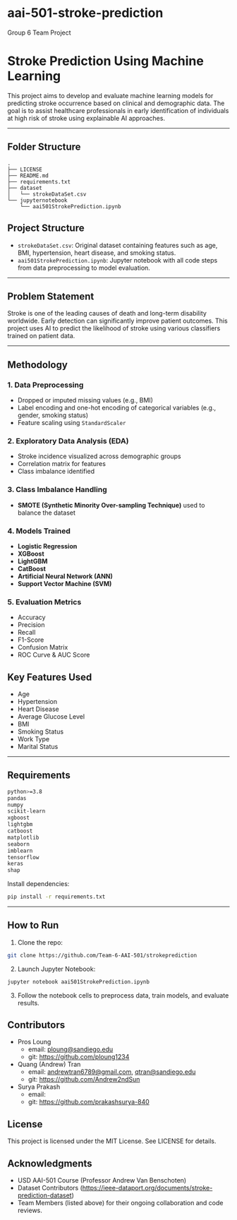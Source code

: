 # aai-501-stroke-prediction
Group 6 Team Project

# Stroke Prediction Using Machine Learning

This project aims to develop and evaluate machine learning models for predicting stroke occurrence based on clinical and demographic data. The goal is to assist healthcare professionals in early identification of individuals at high risk of stroke using explainable AI approaches.

---
## Folder Structure
```
.
├── LICENSE
├── README.md
├── requirements.txt
├── dataset
│   └── strokeDataSet.csv
└── jupyternotebook
    └── aai501StrokePrediction.ipynb
```
## Project Structure

- `strokeDataSet.csv`: Original dataset containing features such as age, BMI, hypertension, heart disease, and smoking status.
- `aai501StrokePrediction.ipynb`: Jupyter notebook with all code steps from data preprocessing to model evaluation.

---

## Problem Statement

Stroke is one of the leading causes of death and long-term disability worldwide. Early detection can significantly improve patient outcomes. This project uses AI to predict the likelihood of stroke using various classifiers trained on patient data.

---

## Methodology

### 1. **Data Preprocessing**

- Dropped or imputed missing values (e.g., BMI)
- Label encoding and one-hot encoding of categorical variables (e.g., gender, smoking status)
- Feature scaling using `StandardScaler`

### 2. **Exploratory Data Analysis (EDA)**

- Stroke incidence visualized across demographic groups
- Correlation matrix for features
- Class imbalance identified

### 3. **Class Imbalance Handling**

- **SMOTE (Synthetic Minority Over-sampling Technique)** used to balance the dataset

### 4. **Models Trained**

- **Logistic Regression**
- **XGBoost**
- **LightGBM**
- **CatBoost**
- **Artificial Neural Network (ANN)**
- **Support Vector Machine (SVM)**

### 5. **Evaluation Metrics**

- Accuracy
- Precision
- Recall
- F1-Score
- Confusion Matrix
- ROC Curve & AUC Score


## Key Features Used

- Age
- Hypertension
- Heart Disease
- Average Glucose Level
- BMI
- Smoking Status
- Work Type
- Marital Status

---

## Requirements

```bash
python>=3.8
pandas
numpy
scikit-learn
xgboost
lightgbm
catboost
matplotlib
seaborn
imblearn
tensorflow
keras
shap
```

Install dependencies:

```bash
pip install -r requirements.txt
```

---

## How to Run

1. Clone the repo:

```bash
git clone https://github.com/Team-6-AAI-501/strokeprediction
```

2. Launch Jupyter Notebook:

```bash
jupyter notebook aai501StrokePrediction.ipynb
```

3. Follow the notebook cells to preprocess data, train models, and evaluate results.

## Contributors
- Pros Loung
   - email: ploung@sandiego.edu
   - git: https://github.com/ploung1234
- Quang (Andrew) Tran
   - email: andrewtran6789@gmail.com, qtran@sandiego.edu
   - git: https://github.com/Andrew2ndSun
- Surya Prakash
   - email:
   - git: https://github.com/prakashsurya-840

## License
This project is licensed under the MIT License. See LICENSE for details.

## Acknowledgments
- USD AAI-501 Course (Professor Andrew Van Benschoten)
- Dataset Contributors (https://ieee-dataport.org/documents/stroke-prediction-dataset)
- Team Members (listed above) for their ongoing collaboration and code reviews.
